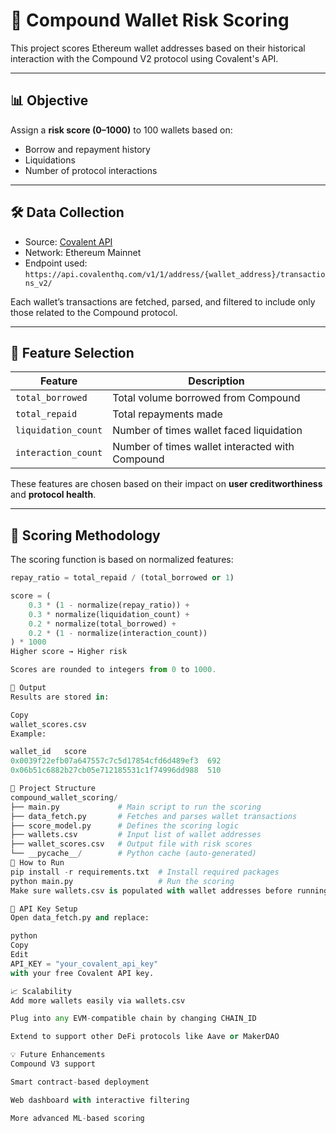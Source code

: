 # 🧠 Compound Wallet Risk Scoring

This project scores Ethereum wallet addresses based on their historical interaction with the Compound V2 protocol using Covalent's API.

---

## 📊 Objective

Assign a **risk score (0–1000)** to 100 wallets based on:
- Borrow and repayment history
- Liquidations
- Number of protocol interactions

---

## 🛠️ Data Collection

- Source: [Covalent API](https://www.covalenthq.com/)
- Network: Ethereum Mainnet
- Endpoint used:  
  `https://api.covalenthq.com/v1/1/address/{wallet_address}/transactions_v2/`

Each wallet’s transactions are fetched, parsed, and filtered to include only those related to the Compound protocol.

---

## 📐 Feature Selection

| Feature             | Description                                           |
|---------------------|-------------------------------------------------------|
| `total_borrowed`    | Total volume borrowed from Compound                  |
| `total_repaid`      | Total repayments made                                |
| `liquidation_count` | Number of times wallet faced liquidation             |
| `interaction_count` | Number of times wallet interacted with Compound      |

These features are chosen based on their impact on **user creditworthiness** and **protocol health**.

---

## 🧮 Scoring Methodology

The scoring function is based on normalized features:

```python
repay_ratio = total_repaid / (total_borrowed or 1)

score = (
    0.3 * (1 - normalize(repay_ratio)) +
    0.3 * normalize(liquidation_count) +
    0.2 * normalize(total_borrowed) +
    0.2 * (1 - normalize(interaction_count))
) * 1000
Higher score → Higher risk

Scores are rounded to integers from 0 to 1000.

📁 Output
Results are stored in:

Copy
wallet_scores.csv
Example:

wallet_id	score
0x0039f22efb07a647557c7c5d17854cfd6d489ef3	692
0x06b51c6882b27cb05e712185531c1f74996dd988	510

🧰 Project Structure
compound_wallet_scoring/
├── main.py             # Main script to run the scoring
├── data_fetch.py       # Fetches and parses wallet transactions
├── score_model.py      # Defines the scoring logic
├── wallets.csv         # Input list of wallet addresses
├── wallet_scores.csv   # Output file with risk scores
└── __pycache__/        # Python cache (auto-generated)
🚀 How to Run
pip install -r requirements.txt  # Install required packages
python main.py                   # Run the scoring
Make sure wallets.csv is populated with wallet addresses before running.

🔑 API Key Setup
Open data_fetch.py and replace:

python
Copy
Edit
API_KEY = "your_covalent_api_key"
with your free Covalent API key.

📈 Scalability
Add more wallets easily via wallets.csv

Plug into any EVM-compatible chain by changing CHAIN_ID

Extend to support other DeFi protocols like Aave or MakerDAO

💡 Future Enhancements
Compound V3 support

Smart contract-based deployment

Web dashboard with interactive filtering

More advanced ML-based scoring

